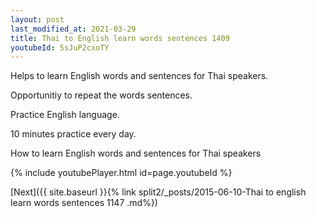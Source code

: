 ```yaml
---
layout: post
last_modified_at: 2021-03-29
title: Thai to English learn words sentences 1409 
youtubeId: 5sJuP2cxoTY
---
```

 
 
Helps to learn English words and sentences for Thai speakers.

Opportunitiy to repeat the words sentences. 

Practice English language. 
 
10 minutes practice every day. 
 
How to learn English words and sentences for Thai speakers 
 
{% include youtubePlayer.html id=page.youtubeId %}
 
 
[Next]({{ site.baseurl }}{% link  split2/_posts/2015-06-10-Thai to english learn words sentences 1147 .md%})
 
